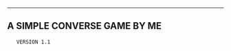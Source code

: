 ----------------------------
A SIMPLE CONVERSE GAME BY ME
----------------------------
       VERSION 1.1
